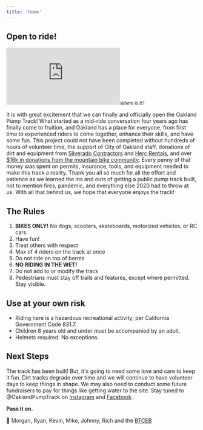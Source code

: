 ```yaml
---
title: 'Home'
---
```



## Open to ride!

<div class="map"><iframe class="map-inner" src="https://www.google.com/maps/embed?pb=!1m18!1m12!1m3!1d3152.277450285936!2d-122.18002998468141!3d37.80696977975352!2m3!1f0!2f0!3f0!3m2!1i1024!2i768!4f13.1!3m3!1m2!1s0x808f8726ae6e6893%3A0x7303780d17cfd85a!2sOakland%20Pump%20Track!5e0!3m2!1sen!2sus!4v1603222808893!5m2!1sen!2sus" frameborder="0" style="border:0;" allowfullscreen="" aria-hidden="false" tabindex="0"></iframe><cite><small>Where is it?</small></cite></div>

It is with great excitement that we can finally and officially open the Oakland Pump Track! What started as a mid-ride conversation four years ago has finally come to fruition, and Oakland has a place for everyone, from first time to experienced riders to come together, enhance their skills, and have some fun. This project could not have been completed without hundreds of hours of volunteer time, the support of City of Oakland staff, donations of dirt and equipment from [Silverado Contractors](https://www.silveradocontractors.com/) and [Herc Rentals](https://www.hercrentals.com/us.html), and over [$16k in donations from the mountain bike community](https://www.gofundme.com/f/oakland-pump-track). Every penny of that money was spent on permits, insurance, tools, and equipment needed to make this track a reality. Thank you all so much for all the effort and patience as we learned the ins and outs of getting a public pump track built, not to mention fires, pandemic, and everything else 2020 had to throw at us. With all that behind us, we hope that everyone enjoys the track!

## The Rules

1. **BIKES ONLY!** No dogs, scooters, skateboards, motorized vehicles, or RC cars.
2. Have fun!
3. Treat others with respect
4. Max of 4 riders on the track at once
5. Do not ride on top of berms
6. **NO RIDING IN THE WET!**
7. Do not add to or modify the track
8. Pedestrians must stay off trails and features, except where permitted. Stay visible.

## Use at your own risk

* Riding here is a hazardous recreational activity; per California Government Code 831.7.
* Children 8 years old and under must be accompanied by an adult.
* Helmets required. No exceptions.

## Next Steps

The track has been built! But, it's going to need some love and care to keep it fun. Dirt tracks degrade over time and we will continue to have volunteer days to keep things in shape. We may also need to conduct some future fundraisers to pay for things like getting water to the site. Stay tuned to @OaklandPumpTrack on [Instagram](https://instagram.com/OaklandPumpTrack) and [Facebook](https://facebook.com/OaklandPumpTrack).

**Pass it on.**

🤘 Morgan, Ryan, Kevin, Mike, Johnny, Rich and the [BTCEB](https://www.bicycletrailscouncil.org/)